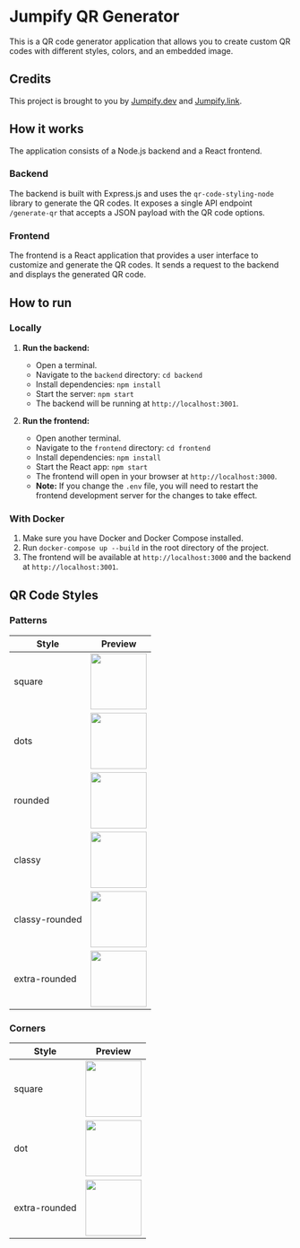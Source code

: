 # Jumpify QR Generator

This is a QR code generator application that allows you to create custom QR codes with different styles, colors, and an embedded image.

## Credits

This project is brought to you by [Jumpify.dev](https://jumpify.dev) and [Jumpify.link](https://jumpify.link).

## How it works

The application consists of a Node.js backend and a React frontend.

### Backend

The backend is built with Express.js and uses the `qr-code-styling-node` library to generate the QR codes. It exposes a single API endpoint `/generate-qr` that accepts a JSON payload with the QR code options.

### Frontend

The frontend is a React application that provides a user interface to customize and generate the QR codes. It sends a request to the backend and displays the generated QR code.

## How to run

### Locally

1.  **Run the backend:**
    - Open a terminal.
    - Navigate to the `backend` directory: `cd backend`
    - Install dependencies: `npm install`
    - Start the server: `npm start`
    - The backend will be running at `http://localhost:3001`.

2.  **Run the frontend:**
    - Open another terminal.
    - Navigate to the `frontend` directory: `cd frontend`
    - Install dependencies: `npm install`
    - Start the React app: `npm start`
    - The frontend will open in your browser at `http://localhost:3000`.
    - **Note:** If you change the `.env` file, you will need to restart the frontend development server for the changes to take effect.

### With Docker

1.  Make sure you have Docker and Docker Compose installed.
2.  Run `docker-compose up --build` in the root directory of the project.
3.  The frontend will be available at `http://localhost:3000` and the backend at `http://localhost:3001`.

## QR Code Styles

### Patterns

| Style | Preview |
|---|---|
| square | <img src="svgs/patterns/square.svg" width="100"> |
| dots | <img src="svgs/patterns/dots.svg" width="100"> |
| rounded | <img src="svgs/patterns/rounded.svg" width="100"> |
| classy | <img src="svgs/patterns/classy.svg" width="100"> |
| classy-rounded | <img src="svgs/patterns/classy-rounded.svg" width="100"> |
| extra-rounded | <img src="svgs/patterns/extra-rounded.svg" width="100"> |

### Corners

| Style | Preview |
|---|---|
| square | <img src="svgs/corners/square.svg" width="100"> |
| dot | <img src="svgs/corners/dot.svg" width="100"> |
| extra-rounded | <img src="svgs/corners/extra-rounded.svg" width="100"> |
